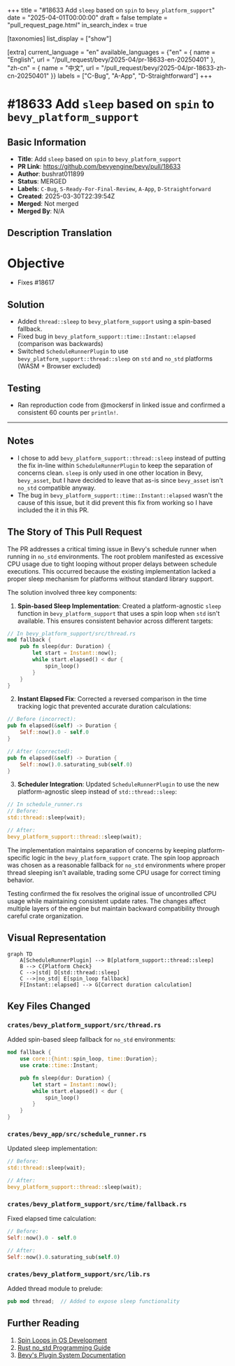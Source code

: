 +++
title = "#18633 Add `sleep` based on `spin` to `bevy_platform_support`"
date = "2025-04-01T00:00:00"
draft = false
template = "pull_request_page.html"
in_search_index = true

[taxonomies]
list_display = ["show"]

[extra]
current_language = "en"
available_languages = {"en" = { name = "English", url = "/pull_request/bevy/2025-04/pr-18633-en-20250401" }, "zh-cn" = { name = "中文", url = "/pull_request/bevy/2025-04/pr-18633-zh-cn-20250401" }}
labels = ["C-Bug", "A-App", "D-Straightforward"]
+++

# #18633 Add `sleep` based on `spin` to `bevy_platform_support`

## Basic Information
- **Title**: Add `sleep` based on `spin` to `bevy_platform_support`
- **PR Link**: https://github.com/bevyengine/bevy/pull/18633
- **Author**: bushrat011899
- **Status**: MERGED
- **Labels**: `C-Bug`, `S-Ready-For-Final-Review`, `A-App`, `D-Straightforward`
- **Created**: 2025-03-30T22:39:54Z
- **Merged**: Not merged
- **Merged By**: N/A

## Description Translation
# Objective

- Fixes #18617

## Solution

- Added `thread::sleep` to `bevy_platform_support` using a spin-based fallback.
- Fixed bug in `bevy_platform_support::time::Instant::elapsed` (comparison was backwards)
- Switched `ScheduleRunnerPlugin` to use `bevy_platform_support::thread::sleep` on `std` and `no_std` platforms (WASM + Browser excluded)

## Testing

- Ran reproduction code from @mockersf in linked issue and confirmed a consistent 60 counts per `println!`.

---

## Notes

- I chose to add `bevy_platform_support::thread::sleep` instead of putting the fix in-line within `ScheduleRunnerPlugin` to keep the separation of concerns clean. `sleep` is only used in one other location in Bevy, `bevy_asset`, but I have decided to leave that as-is since `bevy_asset` isn't `no_std` compatible anyway.
- The bug in `bevy_platform_support::time::Instant::elapsed` wasn't the cause of this issue, but it did prevent this fix from working so I have included the it in this PR.


## The Story of This Pull Request

The PR addresses a critical timing issue in Bevy's schedule runner when running in `no_std` environments. The root problem manifested as excessive CPU usage due to tight looping without proper delays between schedule executions. This occurred because the existing implementation lacked a proper sleep mechanism for platforms without standard library support.

The solution involved three key components:

1. **Spin-based Sleep Implementation**: Created a platform-agnostic `sleep` function in `bevy_platform_support` that uses a spin loop when `std` isn't available. This ensures consistent behavior across different targets:

```rust
// In bevy_platform_support/src/thread.rs
mod fallback {
    pub fn sleep(dur: Duration) {
        let start = Instant::now();
        while start.elapsed() < dur {
            spin_loop()
        }
    }
}
```

2. **Instant Elapsed Fix**: Corrected a reversed comparison in the time tracking logic that prevented accurate duration calculations:

```rust
// Before (incorrect):
pub fn elapsed(&self) -> Duration {
    Self::now().0 - self.0
}

// After (corrected):
pub fn elapsed(&self) -> Duration {
    Self::now().0.saturating_sub(self.0)
}
```

3. **Scheduler Integration**: Updated `ScheduleRunnerPlugin` to use the new platform-agnostic sleep instead of `std::thread::sleep`:

```rust
// In schedule_runner.rs
// Before:
std::thread::sleep(wait);

// After:
bevy_platform_support::thread::sleep(wait);
```

The implementation maintains separation of concerns by keeping platform-specific logic in the `bevy_platform_support` crate. The spin loop approach was chosen as a reasonable fallback for `no_std` environments where proper thread sleeping isn't available, trading some CPU usage for correct timing behavior.

Testing confirmed the fix resolves the original issue of uncontrolled CPU usage while maintaining consistent update rates. The changes affect multiple layers of the engine but maintain backward compatibility through careful crate organization.

## Visual Representation

```mermaid
graph TD
    A[ScheduleRunnerPlugin] --> B[platform_support::thread::sleep]
    B --> C{Platform Check}
    C -->|std| D[std::thread::sleep]
    C -->|no_std| E[spin_loop fallback]
    F[Instant::elapsed] --> G[Correct duration calculation]
```

## Key Files Changed

### `crates/bevy_platform_support/src/thread.rs`
Added spin-based sleep fallback for `no_std` environments:
```rust
mod fallback {
    use core::{hint::spin_loop, time::Duration};
    use crate::time::Instant;

    pub fn sleep(dur: Duration) {
        let start = Instant::now();
        while start.elapsed() < dur {
            spin_loop()
        }
    }
}
```

### `crates/bevy_app/src/schedule_runner.rs`
Updated sleep implementation:
```rust
// Before:
std::thread::sleep(wait);

// After:
bevy_platform_support::thread::sleep(wait);
```

### `crates/bevy_platform_support/src/time/fallback.rs`
Fixed elapsed time calculation:
```rust
// Before:
Self::now().0 - self.0

// After:
Self::now().0.saturating_sub(self.0)
```

### `crates/bevy_platform_support/src/lib.rs`
Added thread module to prelude:
```rust
pub mod thread;  // Added to expose sleep functionality
```

## Further Reading

1. [Spin Loops in OS Development](https://wiki.osdev.org/Spinlock)
2. [Rust no_std Programming Guide](https://rust-embedded.github.io/book/intro/no-std.html)
3. [Bevy's Plugin System Documentation](https://bevyengine.org/learn/book/getting-started/plugins/)